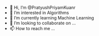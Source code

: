- 👋 Hi, I’m @PratyushPriyamKuanr
- 👀 I’m interested in Algorithms
- 🌱 I’m currently learning Machine Learning
- 💞️ I’m looking to collaborate on ...
- 📫 How to reach me ...

<!---
PratyushPriyamKuanr/PratyushPriyamKuanr is a ✨ special ✨ repository because its `README.md` (this file) appears on your GitHub profile.
You can click the Preview link to take a look at your changes.
--->
